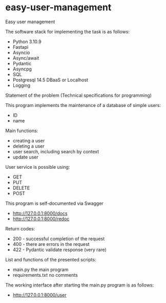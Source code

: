 # easy-user-management
Easy user management

The software stack for implementing the task is as follows:
- Python 3.10.9 
- Fastapi
- Asyncio
- Async/await
- Pydantic
- Asyncpg
- SQL
- Postgresql 14.5  DBaaS  or Localhost
- Logging

Statement of the problem (Technical specifications for programming)

This program implements the maintenance of a database of simple users:
- ID
- name

Main functions:
- creating a user
- deleting a user
- user search, including search by context
- update user
 
User service is possible using:
- GET
- PUT
- DELETE
- POST

This program is self-documented via Swagger
- http://127.0.0.1:8000/docs
- http://127.0.0.1:8000/redoc

Return codes:
- 200 - successful completion of the request
- 400 - there are errors in the request
- 422 - Pydantic validate response (very rare)

List and functions of the presented scripts:

- main.py       the main program
- requirements.txt no comments

The working interface after starting the main.py program is as follows:
- http://127.0.0.1:8000/user
